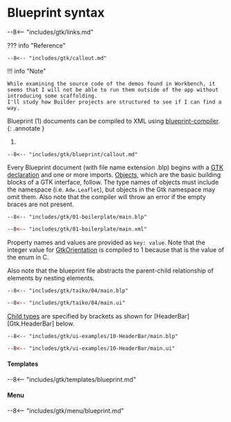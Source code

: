 # Blueprint syntax

--8<-- "includes/gtk/links.md"

??? info "Reference"

    --8<-- "includes/gtk/callout.md"

!!! info "Note"

    While examining the source code of the demos found in Workbench, it seems that I will not be able to run them outside of the app without introducing some scaffolding.
    I'll study how Builder projects are structured to see if I can find a way.

Blueprint (1) documents can be compiled to XML using [blueprint-compiler](https://gitlab.gnome.org/GNOME/blueprint-compiler).
{: .annotate }

1.  

    --8<-- "includes/gtk/blueprint/callout.md"

Every Blueprint document (with file name extension .blp) begins with a [GTK declaration](https://gnome.pages.gitlab.gnome.org/blueprint-compiler/reference/document_root.html#document-root) and one or more imports.
[Objects](https://gnome.pages.gitlab.gnome.org/blueprint-compiler/reference/objects.html), which are the basic building blocks of a GTK interface, follow.
The type names of objects must include the namespace (i.e. `Adw.Leaflet`), but objects in the Gtk namespace may omit them.
Also note that the compiler will throw an error if the empty braces are not present.

<div class="grid cards" markdown>

```blueprint
--8<-- "includes/gtk/01-boilerplate/main.blp"
```

```xml
--8<-- "includes/gtk/01-boilerplate/main.xml"
```

</div>

Property names and values are provided as `key: value`.
Note that the integer value for [GtkOrientation](https://docs.gtk.org/gtk4/enum.Orientation.html) is compiled to 1 because that is the value of the enum in C.

Also note that the blueprint file abstracts the parent-child relationship of elements by nesting elements.

<div class="grid cards" markdown>

```blueprint hl_lines="6"
--8<-- "includes/gtk/taiko/04/main.blp"
```

```xml hl_lines="12"
--8<-- "includes/gtk/taiko/04/main.ui"
```

</div>

[Child types](https://gnome.pages.gitlab.gnome.org/blueprint-compiler/reference/objects.html#children) are specified by brackets as shown for [HeaderBar][Gtk.HeaderBar] below.


<div class="grid cards" markdown>

```blueprint hl_lines="5-6"
--8<-- "includes/gtk/ui-examples/10-HeaderBar/main.blp"
```

```xml hl_lines="10-11"
--8<-- "includes/gtk/ui-examples/10-HeaderBar/main.ui"
```

</div>

#### Templates

--8<-- "includes/gtk/templates/blueprint.md"

#### Menu

--8<-- "includes/gtk/menu/blueprint.md"
